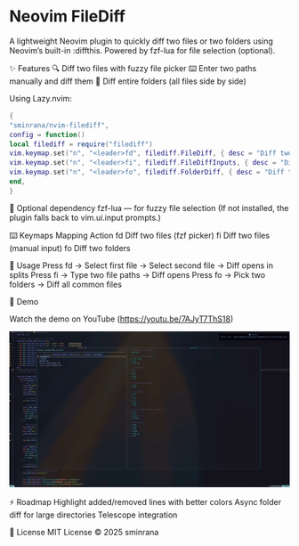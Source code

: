 # Neovim FileDiff

A lightweight Neovim plugin to quickly diff two files or two folders using Neovim’s built-in :diffthis.
Powered by fzf-lua for file selection (optional).

✨ Features
🔍 Diff two files with fuzzy file picker
⌨️ Enter two paths manually and diff them
📂 Diff entire folders (all files side by side)

Using Lazy.nvim:

```lua
{
"sminrana/nvim-filediff",
config = function()
local filediff = require("filediff")
vim.keymap.set("n", "<leader>fd", filediff.FileDiff, { desc = "Diff two files" })
vim.keymap.set("n", "<leader>fi", filediff.FileDiffInputs, { desc = "Diff via input paths" })
vim.keymap.set("n", "<leader>fo", filediff.FolderDiff, { desc = "Diff two folders (require absolute path)" })
end,
}
```

🔌 Optional dependency
fzf-lua — for fuzzy file selection
(If not installed, the plugin falls back to vim.ui.input prompts.)

⌨️ Keymaps Mapping Action
<leader>fd Diff two files (fzf picker)
<leader>fi Diff two files (manual input)
<leader>fo Diff two folders

🚀 Usage
Press <leader>fd → Select first file → Select second file → Diff opens in splits
Press <leader>fi → Type two file paths → Diff opens
Press <leader>fo → Pick two folders → Diff all common files

📸 Demo

Watch the demo on YouTube (https://youtu.be/7AJyT7ThS18)

![Watch the demo](demo.gif)

⚡ Roadmap
Highlight added/removed lines with better colors
Async folder diff for large directories
Telescope integration

📝 License
MIT License © 2025 sminrana
